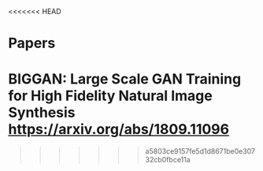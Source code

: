 <<<<<<< HEAD
# Papers

BIGGAN: Large Scale GAN Training for High Fidelity Natural Image Synthesis
https://arxiv.org/abs/1809.11096
=======
>>>>>>> a5803ce9157fe5d1d8671be0e30732cb0fbce11a
